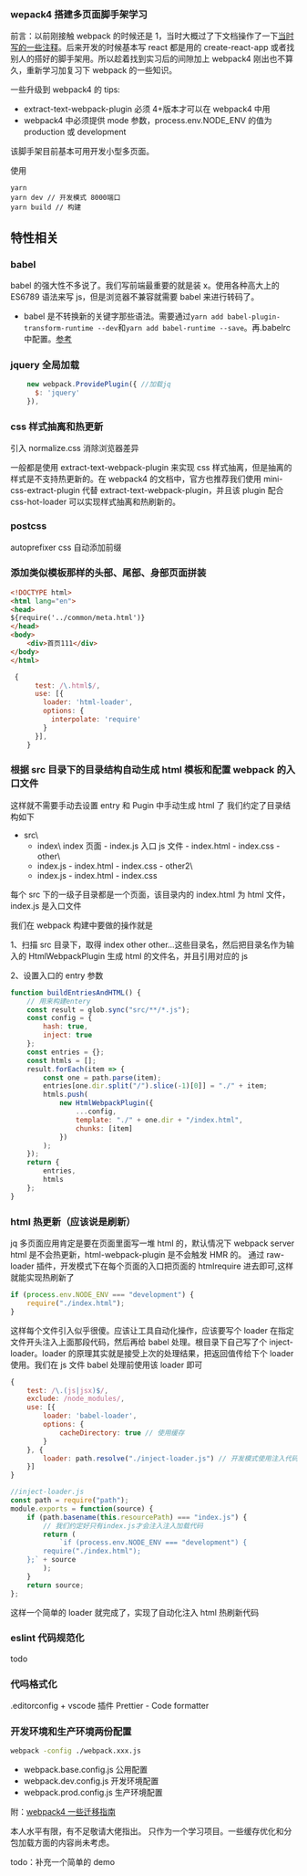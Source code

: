 ### wepack4 搭建多页面脚手架学习

前言：以前刚接触 webpack 的时候还是 1，当时大概过了下文档操作了一下[当时写的一些注释](https://github.com/673800357/webpack-basic-config)。后来开发的时候基本写 react 都是用的 create-react-app 或者找别人的搭好的脚手架用。所以趁着找到实习后的间隙加上 webpack4 刚出也不算久，重新学习加复习下 webpack 的一些知识。

一些升级到 webpack4 的 tips:

- extract-text-webpack-plugin 必须 4+版本才可以在 webpack4 中用
- webpack4 中必须提供 mode 参数，process.env.NODE_ENV 的值为 production 或 development

该脚手架目前基本可用开发小型多页面。

使用

```
yarn
yarn dev // 开发模式 8000端口
yarn build // 构建
```

## 特性相关

### babel

babel 的强大性不多说了。我们写前端最重要的就是装 x。使用各种高大上的 ES6789 语法来写 js，但是浏览器不兼容就需要 babel 来进行转码了。

- babel 是不转换新的关键字那些语法。需要通过`yarn add babel-plugin-transform-runtime --dev`和`yarn add babel-runtime --save`。再.babelrc 中配置。[参考](http://babeljs.io/docs/plugins/transform-runtime/)

### jquery 全局加载

```javascript
    new webpack.ProvidePlugin({ //加载jq
      $: 'jquery'
    }),
```

### css 样式抽离和热更新

引入 normalize.css 消除浏览器差异

一般都是使用 extract-text-webpack-plugin 来实现 css 样式抽离，但是抽离的样式是不支持热更新的。在 webpack4 的文档中，官方也推荐我们使用 mini-css-extract-plugin 代替 extract-text-webpack-plugin，并且该 plugin 配合 css-hot-loader 可以实现样式抽离和热刷新的。

### postcss

autoprefixer css 自动添加前缀

### 添加类似模板那样的头部、尾部、身部页面拼装

```html
<!DOCTYPE html>
<html lang="en">
<head>
${require('../common/meta.html')}
</head>
<body>
    <div>首页111</div>
</body>
</html>
```

```javascript
 {
      test: /\.html$/,
      use: [{
        loader: 'html-loader',
        options: {
          interpolate: 'require'
        }
      }],
    }
```

### 根据 src 目录下的目录结构自动生成 html 模板和配置 webpack 的入口文件

这样就不需要手动去设置 entry 和 Pugin 中手动生成 html 了
我们约定了目录结构如下

- src\
  - index\ index 页面 - index.js 入口 js 文件 - index.html - index.css - other\
  - index.js - index.html - index.css - other2\
  - index.js - index.html - index.css

每个 src 下的一级子目录都是一个页面，该目录内的 index.html 为 html 文件，index.js 是入口文件

我们在 webpack 构建中要做的操作就是

1、扫描 src 目录下，取得 index other other...这些目录名，然后把目录名作为输入的 HtmlWebpackPlugin 生成 html 的文件名，并且引用对应的 js

2、设置入口的 entry 参数

```javascript
function buildEntriesAndHTML() {
	// 用来构建entery
	const result = glob.sync("src/**/*.js");
	const config = {
		hash: true,
		inject: true
	};
	const entries = {};
	const htmls = [];
	result.forEach(item => {
		const one = path.parse(item);
		entries[one.dir.split("/").slice(-1)[0]] = "./" + item;
		htmls.push(
			new HtmlWebpackPlugin({
				...config,
				template: "./" + one.dir + "/index.html",
				chunks: [item]
			})
		);
	});
	return {
		entries,
		htmls
	};
}
```

### html 热更新（应该说是刷新）

jq 多页面应用肯定是要在页面里面写一堆 html 的，默认情况下 webpack server html 是不会热更新，html-webpack-plugin 是不会触发 HMR 的。
通过 raw-loader 插件，开发模式下在每个页面的入口把页面的 htmlrequire 进去即可,这样就能实现热刷新了

```javascript
if (process.env.NODE_ENV === "development") {
	require("./index.html");
}
```

这样每个文件引入似乎很傻。应该让工具自动化操作，应该要写个 loader 在指定文件开头注入上面那段代码，然后再给 babel 处理。根目录下自己写了个 inject-loader。loader 的原理其实就是接受上次的处理结果，把返回值传给下个 loader 使用。我们在 js 文件 babel 处理前使用该 loader 即可

```javascript
{
    test: /\.(js|jsx)$/,
    exclude: /node_modules/,
    use: [{
        loader: 'babel-loader',
        options: {
            cacheDirectory: true // 使用缓存
        }
    }, {
        loader: path.resolve("./inject-loader.js") // 开发模式使用注入代码实现html热更新
    }]
}
```

```javascript
//inject-loader.js
const path = require("path");
module.exports = function(source) {
	if (path.basename(this.resourcePath) === "index.js") {
		// 我们约定好只有index.js才会注入注入加载代码
		return (
			`if (process.env.NODE_ENV === "development") {
        require("./index.html");
    };` + source
		);
	}
	return source;
};
```

这样一个简单的 loader 就完成了，实现了自动化注入 html 热刷新代码

### eslint 代码规范化

todo

### 代吗格式化

.editorconfig + vscode 插件 Prettier - Code formatter

### 开发环境和生产环境两份配置

```bash
webpack -config ./webpack.xxx.js
```

- webpack.base.config.js 公用配置
- webpack.dev.config.js 开发环境配置
- webpack.prod.config.js 生产环境配置

附：[webpack4 一些迁移指南](https://github.com/dwqs/blog/issues/60)

本人水平有限，有不足敬请大佬指出。
只作为一个学习项目。一些缓存优化和分包加载方面的内容尚未考虑。

todo：补充一个简单的 demo
